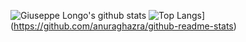 ![Giuseppe Longo's github stats](https://github-readme-stats.vercel.app/api?username=peppelongo96&count_private=true&show_icons=true)
![Top Langs](https://github-readme-stats.vercel.app/api/top-langs/?username=peppelongo96&layout=compact)](https://github.com/anuraghazra/github-readme-stats)
